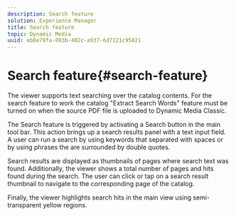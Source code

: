 ```yaml
---
description: Search feature
solution: Experience Manager
title: Search feature
topic: Dynamic Media
uuid: eb8e79fa-893b-402c-a937-6d7121c95821
---
```


# Search feature{#search-feature}

The viewer supports text searching over the catalog contents. For the search feature to work the catalog "Extract Search Words" feature must be turned on when the source PDF file is uploaded to Dynamic Media Classic.

The Search feature is triggered by activating a Search button in the main tool bar. This action brings up a search results panel with a text input field. A user can run a search by using keywords that separated with spaces or by using phrases the are surrounded by double quotes.

Search results are displayed as thumbnails of pages where search text was found. Additionally, the viewer shows a total number of pages and hits found during the search. The user can click or tap on a search result thumbnail to navigate to the corresponding page of the catalog.

Finally, the viewer highlights search hits in the main view using semi-transparent yellow regions. 
